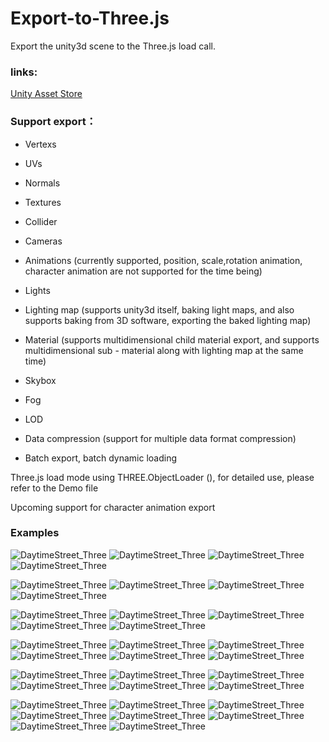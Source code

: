 # Export-to-Three.js

Export the unity3d scene to the Three.js load call.
### links:
[Unity Asset Store](https://www.assetstore.unity3d.com/#!/content/92192)

### Support export： ###

* Vertexs

* UVs

* Normals

* Textures

* Collider

* Cameras

* Animations (currently supported, position, scale,rotation animation, character animation are not supported for the time being)

* Lights

* Lighting map (supports unity3d itself, baking light maps, and also supports baking from 3D software, exporting the baked lighting map)

* Material (supports multidimensional child material export, and supports multidimensional sub - material along with lighting map at the same time)

* Skybox

* Fog

* LOD

* Data compression (support for multiple data format compression)

* Batch export, batch dynamic loading

Three.js load mode using THREE.ObjectLoader (), for detailed use, please refer to the Demo file

Upcoming support for character animation export

### Examples
![DaytimeStreet_Three](https://github.com/LucasEvanHello/Export-to-Three.js/blob/master/Examples/DaytimeStreet_Three.js_01.JPG)
![DaytimeStreet_Three](https://github.com/LucasEvanHello/Export-to-Three.js/blob/master/Examples/DaytimeStreet_Three.js_02.jpg)
![DaytimeStreet_Three](https://github.com/LucasEvanHello/Export-to-Three.js/blob/master/Examples/DaytimeStreet_Three.js_03.jpg)
![DaytimeStreet_Three](https://github.com/LucasEvanHello/Export-to-Three.js/blob/master/Examples/DaytimeStreet_Three.js_04.jpg)

![DaytimeStreet_Three](https://github.com/LucasEvanHello/Export-to-Three.js/blob/master/Examples/DaytimeStreet_Unity_01.JPG)
![DaytimeStreet_Three](https://github.com/LucasEvanHello/Export-to-Three.js/blob/master/Examples/DaytimeStreet_Unity_02.jpg)
![DaytimeStreet_Three](https://github.com/LucasEvanHello/Export-to-Three.js/blob/master/Examples/DaytimeStreet_Unity_03.jpg)
![DaytimeStreet_Three](https://github.com/LucasEvanHello/Export-to-Three.js/blob/master/Examples/DaytimeStreet_Unity_04.jpg)

![DaytimeStreet_Three](https://github.com/LucasEvanHello/Export-to-Three.js/blob/master/Examples/Empty_Three.js_01.JPG)
![DaytimeStreet_Three](https://github.com/LucasEvanHello/Export-to-Three.js/blob/master/Examples/Empty_Three.js_02.JPG)
![DaytimeStreet_Three](https://github.com/LucasEvanHello/Export-to-Three.js/blob/master/Examples/Empty_Three.js_03.JPG)
![DaytimeStreet_Three](https://github.com/LucasEvanHello/Export-to-Three.js/blob/master/Examples/Empty_Unity_01.JPG)
![DaytimeStreet_Three](https://github.com/LucasEvanHello/Export-to-Three.js/blob/master/Examples/Empty_Unity_02.JPG)

![DaytimeStreet_Three](https://github.com/LucasEvanHello/Export-to-Three.js/blob/master/Examples/Export_To_Three.js_01.jpg)
![DaytimeStreet_Three](https://github.com/LucasEvanHello/Export-to-Three.js/blob/master/Examples/Export_To_Three.js_02.jpg)
![DaytimeStreet_Three](https://github.com/LucasEvanHello/Export-to-Three.js/blob/master/Examples/Export_To_Three.js_03.jpg)
![DaytimeStreet_Three](https://github.com/LucasEvanHello/Export-to-Three.js/blob/master/Examples/Export_To_Three.js_04.jpg)
![DaytimeStreet_Three](https://github.com/LucasEvanHello/Export-to-Three.js/blob/master/Examples/Export_To_Three.js_05.jpg)
![DaytimeStreet_Three](https://github.com/LucasEvanHello/Export-to-Three.js/blob/master/Examples/Export_To_Three.js_06.jpg)

![DaytimeStreet_Three](https://github.com/LucasEvanHello/Export-to-Three.js/blob/master/Examples/ThreeDoneStealth_Three.js_01.JPG)
![DaytimeStreet_Three](https://github.com/LucasEvanHello/Export-to-Three.js/blob/master/Examples/ThreeDoneStealth_Three.js_02.jpg)
![DaytimeStreet_Three](https://github.com/LucasEvanHello/Export-to-Three.js/blob/master/Examples/ThreeDoneStealth_Three.js_03.jpg)
![DaytimeStreet_Three](https://github.com/LucasEvanHello/Export-to-Three.js/blob/master/Examples/ThreeDoneStealth_Unity_01.JPG)
![DaytimeStreet_Three](https://github.com/LucasEvanHello/Export-to-Three.js/blob/master/Examples/ThreeDoneStealth_Unity_02.jpg)
![DaytimeStreet_Three](https://github.com/LucasEvanHello/Export-to-Three.js/blob/master/Examples/ThreeDoneStealth_Unity_03.jpg)

![DaytimeStreet_Three](https://github.com/LucasEvanHello/Export-to-Three.js/blob/master/Examples/ThreeHangar_Three.js_01.JPG)
![DaytimeStreet_Three](https://github.com/LucasEvanHello/Export-to-Three.js/blob/master/Examples/ThreeHangar_Three.js_02.jpg)
![DaytimeStreet_Three](https://github.com/LucasEvanHello/Export-to-Three.js/blob/master/Examples/ThreeHangar_Three.js_03.jpg)
![DaytimeStreet_Three](https://github.com/LucasEvanHello/Export-to-Three.js/blob/master/Examples/ThreeHangar_Three.js_04.jpg)
![DaytimeStreet_Three](https://github.com/LucasEvanHello/Export-to-Three.js/blob/master/Examples/ThreeHangar_Three.js_05.jpg)
![DaytimeStreet_Three](https://github.com/LucasEvanHello/Export-to-Three.js/blob/master/Examples/ThreeHangar_Unity_01.JPG)
![DaytimeStreet_Three](https://github.com/LucasEvanHello/Export-to-Three.js/blob/master/Examples/ThreeHangar_Unity_02.jpg)
![DaytimeStreet_Three](https://github.com/LucasEvanHello/Export-to-Three.js/blob/master/Examples/ThreeHangar_Unity_03.jpg)
